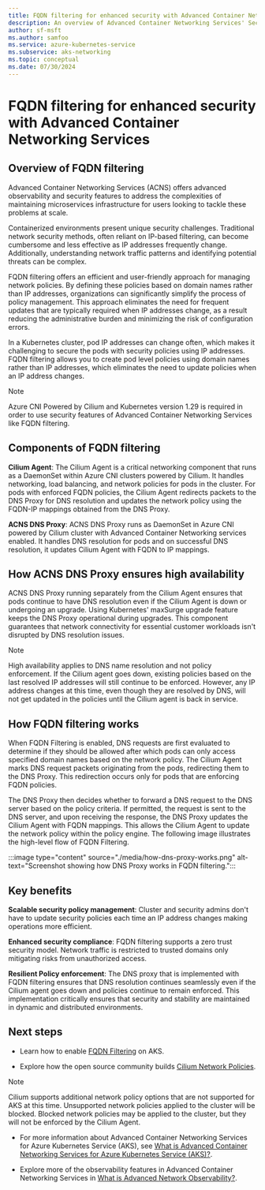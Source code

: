 ```yaml
---
title: FQDN filtering for enhanced security with Advanced Container Networking Services
description: An overview of Advanced Container Networking Services' Security capabilities using FQDN filtering on Azure Kubernetes Service (AKS).
author: sf-msft
ms.author: samfoo
ms.service: azure-kubernetes-service
ms.subservice: aks-networking
ms.topic: conceptual
ms.date: 07/30/2024
---
```


# FQDN filtering for enhanced security with Advanced Container Networking Services

## Overview of FQDN filtering

Advanced Container Networking Services (ACNS) offers advanced observability and security features to address the complexities of maintaining microservices infrastructure for users looking to tackle these problems at scale.

Containerized environments present unique security challenges. Traditional network security methods, often reliant on IP-based filtering, can become cumbersome and less effective as IP addresses frequently change. Additionally, understanding network traffic patterns and identifying potential threats can be complex.

FQDN filtering offers an efficient and user-friendly approach for managing network policies. By defining these policies based on domain names rather than IP addresses, organizations can significantly simplify the process of policy management. This approach eliminates the need for frequent updates that are typically required when IP addresses change, as a result reducing the administrative burden and minimizing the risk of configuration errors.

In a Kubernetes cluster, pod IP addresses can change often, which makes it challenging to secure the pods with security policies using IP addresses. FQDN filtering allows you to create pod level policies using domain names rather than IP addresses, which eliminates the need to update policies when an IP address changes.

> [!NOTE]
> Azure CNI Powered by Cilium and Kubernetes version 1.29 is required in order to use security features of Advanced Container Networking Services like FQDN filtering.

## Components of FQDN filtering

**Cilium Agent**: The Cilium Agent is a critical networking component that runs as a DaemonSet within Azure CNI clusters powered by Cilium. It handles networking, load balancing, and network policies for pods in the cluster. For pods with enforced FQDN policies, the Cilium Agent redirects packets to the DNS Proxy for DNS resolution and updates the network policy using the FQDN-IP mappings obtained from the DNS Proxy.

**ACNS DNS Proxy**: ACNS DNS Proxy runs as DaemonSet in Azure CNI powered by Cilium cluster with Advanced Container Networking services enabled. It handles DNS resolution for pods and on successful DNS resolution, it updates Cilium Agent with FQDN to IP mappings.

## How ACNS DNS Proxy ensures high availability

ACNS DNS Proxy running separately from the Cilium Agent ensures that pods continue to have DNS resolution even if the Cilium Agent is down or undergoing an upgrade. Using Kubernetes' maxSurge upgrade feature keeps the DNS Proxy operational during upgrades. This component guarantees that network connectivity for essential customer workloads isn't disrupted by DNS resolution issues.

> [!NOTE]
> High availability applies to DNS name resolution and not policy enforcement. If the Cilium agent goes down, existing policies based on the last resolved IP addresses will still continue to be enforced. However, any IP address changes at this time, even though they are resolved by DNS, will not get updated in the policies until the Cilium agent is back in service.

## How FQDN filtering works

When FQDN Filtering is enabled, DNS requests are first evaluated to determine if they should be allowed after which pods can only access specified domain names based on the network policy. The Cilium Agent marks DNS request packets originating from the pods, redirecting them to the DNS Proxy. This redirection occurs only for pods that are enforcing FQDN policies.

The DNS Proxy then decides whether to forward a DNS request to the DNS server based on the policy criteria. If permitted, the request is sent to the DNS server, and upon receiving the response, the DNS Proxy updates the Cilium Agent with FQDN mappings. This allows the Cilium Agent to update the network policy within the policy engine. The following image illustrates the high-level flow of FQDN Filtering.

:::image type="content" source="./media/how-dns-proxy-works.png" alt-text="Screenshot showing how DNS Proxy works in FQDN filtering.":::

## Key benefits

**Scalable security policy management**: Cluster and security admins don't have to update security policies each time an IP address changes making operations more efficient.

**Enhanced security compliance**: FQDN filtering supports a zero trust security model. Network traffic is restricted to trusted domains only mitigating risks from unauthorized access.

**Resilient Policy enforcement**: The DNS proxy that is implemented with FQDN filtering ensures that DNS resolution continues seamlessly even if the Cilium agent goes down and policies continue to remain enforced. This implementation critically ensures that security and stability are maintained in dynamic and distributed environments.

## Next steps

* Learn how to enable [FQDN Filtering](advanced-network-container-services-security-cli.md) on AKS.

* Explore how the open source community builds [Cilium Network Policies](https://docs.cilium.io/en/latest/security/policy/).

> [!NOTE]
> Cilium supports additional network policy options that are not supported for AKS at this time. Unsupported network policies applied to the cluster will be blocked. Blocked network policies may be applied to the cluster, but they will not be enforced by the Cilium Agent.

* For more information about Advanced Container Networking Services for Azure Kubernetes Service (AKS), see [What is Advanced Container Networking Services for Azure Kubernetes Service (AKS)?](advanced-container-networking-services-overview.md).

* Explore more of the observability features in Advanced Container Networking Services in [What is Advanced Network Observability?](advanced-network-observability-concepts.md).
